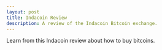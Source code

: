 ```yaml
---
layout: post
title: Indacoin Review
description: A review of the Indacoin Bitcoin exchange.
---
```


<p>Learn from this Indacoin review about how to buy bitcoins.